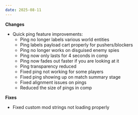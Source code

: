 ```yaml
---
date: 2025-08-11
---
```


**Changes**

* Quick ping feature improvements:
  * Ping no longer labels various world entities
  * Ping labels payload cart properly for pushers/blockers
  * Ping no longer works on disguised enemy spies
  * Ping now only lasts for 4 seconds in comp
  * Ping now fades out faster if you are looking at it
  * Ping transparency reduced
  * Fixed ping not working for some players
  * Fixed ping showing up on match summary stage
  * Fixed alignment issues on pings
  * Reduced the size of pings in comp

**Fixes**

* Fixed custom mod strings not loading properly
